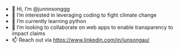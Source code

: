 - 👋 Hi, I’m @junnnsonggg
- 👀 I’m interested in leveraging coding to fight climate change
- 🌱 I’m currently learning python
- 💞️ I’m looking to collaborate on web apps to enable transparency to impact claims
- 📫 Reach out via https://www.linkedin.com/in/junsongau/ 

